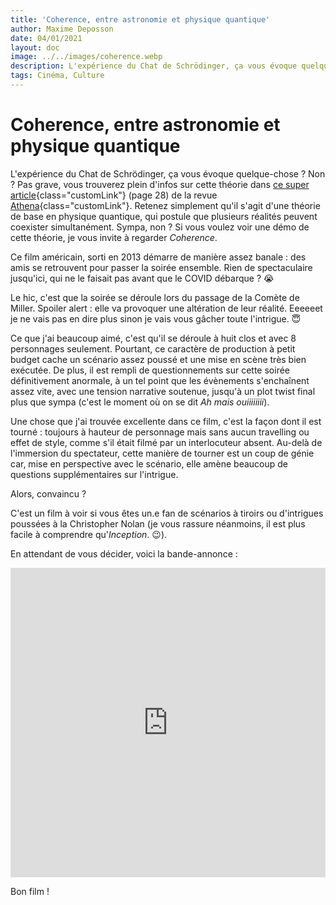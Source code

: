 ```yaml
---
title: 'Coherence, entre astronomie et physique quantique'
author: Maxime Deposson
date: 04/01/2021
layout: doc
image: ../../images/coherence.webp
description: L'expérience du Chat de Schrödinger, ça vous évoque quelque-chose ? Non ? Pas grave, je vais vous l'expliquer au travers d'un film. 😃
tags: Cinéma, Culture
---
```


# Coherence, entre astronomie et physique quantique
<postDate :creationDate="$frontmatter.date" :updateDate="$frontmatter.updateDate" />

L'expérience du Chat de Schrödinger, ça vous évoque quelque-chose ? Non ? Pas grave, vous trouverez plein d'infos sur cette théorie dans [ce super article](http://recherche-technologie.wallonie.be/servlet/Repository?IDR=12978&EXT=PDF){class="customLink"} (page  28) de la revue [Athena](http://recherche-technologie.wallonie.be/home/fr/particulier/menu/revue-athena/index.html){class="customLink"}. Retenez simplement qu'il s'agit d'une théorie de base en physique quantique, qui postule que plusieurs réalités peuvent coexister simultanément. Sympa, non ? Si vous voulez voir une démo de cette théorie, je vous invite à regarder _Coherence_.

Ce film américain, sorti en 2013 démarre de manière assez banale : des amis se retrouvent pour passer la soirée ensemble. Rien de spectaculaire jusqu'ici, qui ne le faisait pas avant que le COVID débarque ? 😭

Le hic, c'est que la soirée se déroule lors du passage de la Comète de Miller. Spoiler alert : elle va provoquer une altération de leur réalité. Eeeeeet je ne vais pas en dire plus sinon je vais vous gâcher toute l'intrigue. 😇

Ce que j'ai beaucoup aimé, c'est qu'il se déroule à huit clos et avec 8 personnages seulement. Pourtant, ce caractère de production à petit budget cache un scénario assez poussé et une mise en scène très bien exécutée. De plus, il est rempli de questionnements sur cette soirée définitivement anormale, à un tel point que les évènements s'enchaînent assez vite, avec une tension narrative soutenue, jusqu'à un plot twist final plus que sympa (c'est le moment où on se dit _Ah mais ouiiiiiiii_).

Une chose que j'ai trouvée excellente dans ce film, c'est la façon dont il est tourné : toujours à hauteur de personnage mais sans aucun travelling ou effet de style, comme s'il était filmé par un interlocuteur absent. Au-delà de l'immersion du spectateur, cette manière de tourner est un coup de génie car, mise en perspective avec le scénario, elle amène beaucoup de questions supplémentaires sur l'intrigue.

Alors, convaincu ?

C'est un film à voir si vous êtes un.e fan de scénarios à tiroirs ou d'intrigues poussées à la Christopher Nolan (je vous rassure néanmoins, il est plus facile à comprendre qu'_Inception_. 😉).

En attendant de vous décider, voici la bande-annonce :

<iframe width="100%" height="495" src="https://www.youtube.com/embed/kxAOewNzz-8" frameborder="0" allow="accelerometer; autoplay; clipboard-write; encrypted-media; gyroscope; picture-in-picture" allowfullscreen></iframe>

Bon film !
